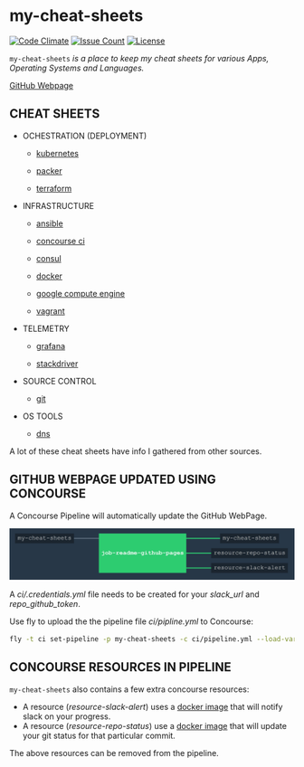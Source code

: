 # my-cheat-sheets

[![Code Climate](https://codeclimate.com/github/JeffDeCola/my-cheat-sheets/badges/gpa.svg)](https://codeclimate.com/github/JeffDeCola/my-cheat-sheets)
[![Issue Count](https://codeclimate.com/github/JeffDeCola/my-cheat-sheets/badges/issue_count.svg)](https://codeclimate.com/github/JeffDeCola/my-cheat-sheets/issues)
[![License](http://img.shields.io/:license-mit-blue.svg)](http://jeffdecola.mit-license.org)

`my-cheat-sheets` _is a place to keep my cheat sheets for various Apps,
Operating Systems and Languages._

[GitHub Webpage](https://jeffdecola.github.io/my-cheat-sheets/)

## CHEAT SHEETS

* OCHESTRATION (DEPLOYMENT)

  * [kubernetes](https://github.com/JeffDeCola/my-cheat-sheets/tree/master/kubernetes-cheat-sheet)

  * [packer](https://github.com/JeffDeCola/my-cheat-sheets/tree/master/packer-cheat-sheet)

  * [terraform](https://github.com/JeffDeCola/my-cheat-sheets/tree/master/terraform-cheat-sheet)

* INFRASTRUCTURE

  * [ansible](https://github.com/JeffDeCola/my-cheat-sheets/tree/master/ansible-cheat-sheet)

  * [concourse ci](https://github.com/JeffDeCola/my-cheat-sheets/tree/master/concourse-ci-cheat-sheet)

  * [consul](https://github.com/JeffDeCola/my-cheat-sheets/tree/master/consul-cheat-sheet)

  * [docker](https://github.com/JeffDeCola/my-cheat-sheets/tree/master/docker-cheat-sheet)

  * [google compute engine](https://github.com/JeffDeCola/my-cheat-sheets/tree/master/google-compute-engine-cheat-sheet)

  * [vagrant](https://github.com/JeffDeCola/my-cheat-sheets/tree/master/vagrant-cheat-sheet)

* TELEMETRY

  * [grafana](https://github.com/JeffDeCola/my-cheat-sheets/tree/master/grafana-cheat-sheet)

  * [stackdriver](https://github.com/JeffDeCola/my-cheat-sheets/tree/master/stackdriver-cheat-sheet)

* SOURCE CONTROL

  * [git](https://github.com/JeffDeCola/my-cheat-sheets/tree/master/git-cheat-sheet)

* OS TOOLS

  * [dns](https://github.com/JeffDeCola/my-cheat-sheets/tree/master/dns-cheat-sheet)

A lot of these cheat sheets have info I gathered from other sources.

## GITHUB WEBPAGE UPDATED USING CONCOURSE

A Concourse Pipeline will automatically update the GitHub WebPage.

![IMAGE - my-cheat-sheets concourse ci piepline - IMAGE](docs/pics/my-cheat-sheets-pipeline.jpg)

A _ci/.credentials.yml_ file needs to be created for your _slack_url_ and _repo_github_token_.

Use fly to upload the the pipeline file _ci/pipline.yml_ to Concourse:

```bash
fly -t ci set-pipeline -p my-cheat-sheets -c ci/pipeline.yml --load-vars-from ci/.credentials.yml
```

## CONCOURSE RESOURCES IN PIPELINE

`my-cheat-sheets` also contains a few extra concourse resources:

* A resource (_resource-slack-alert_) uses a [docker image](https://hub.docker.com/r/cfcommunity/slack-notification-resource)
  that will notify slack on your progress.
* A resource (_resource-repo-status_) use a [docker image](https://hub.docker.com/r/dpb587/github-status-resource)
  that will update your git status for that particular commit.

The above resources can be removed from the pipeline.
